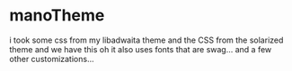 # manoTheme
i took some css from my libadwaita theme and the CSS from the solarized theme and we have this
oh it also uses fonts that are swag... and a few other customizations...